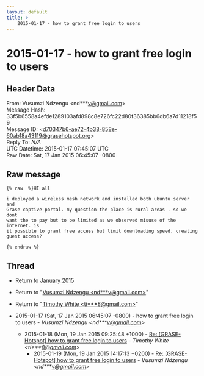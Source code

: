 ```yaml
---
layout: default
title: >
    2015-01-17 - how to grant free login to users
---
```


# 2015-01-17 - how to grant free login to users

## Header Data

From: Vusumzi Ndzengu \<nd***v@gmail.com\><br>
Message Hash: 33f5b6558a4efde1289103afd898c8e726fc22d80f36385bb6db6a7d11218f59<br>
Message ID: \<d70347b6-ae72-4b38-858e-60ab18a43119@grasehotspot.org\><br>
Reply To: _N/A_<br>
UTC Datetime: 2015-01-17 07:45:07 UTC<br>
Raw Date: Sat, 17 Jan 2015 06:45:07 -0800<br>

## Raw message

```
{% raw  %}HI all

i deployed a wireless mesh network and installed both ubuntu server and 
Grase captive portal. my question the place is rural areas . so we dont 
want the to pay but to be limited as we observed misuse of the internet. is 
it possible to grant free access but limit downloading speed. creating 
guest access?

{% endraw %}
```

## Thread

+ Return to [January 2015](/archive/2015/01)

+ Return to "[Vusumzi Ndzengu <nd***v<span>@</span>gmail.com>](/authors/nd___v_at_gmail_com)"
+ Return to "[Timothy White <ti***8<span>@</span>gmail.com>](/authors/ti___8_at_gmail_com)"

+ 2015-01-17 (Sat, 17 Jan 2015 06:45:07 -0800) - how to grant free login to users - _Vusumzi Ndzengu \<nd***v@gmail.com\>_
  + 2015-01-18 (Mon, 19 Jan 2015 09:25:48 +1000) - [Re: [GRASE-Hotspot] how to grant free login to users](/archive/2015/01/9d847e9be7f1031fb17f3c4bad9a022622da36101f9a97589a472cb55c7d48af) - _Timothy White \<ti***8@gmail.com\>_
    + 2015-01-19 (Mon, 19 Jan 2015 14:17:13 +0200) - [Re: [GRASE-Hotspot] how to grant free login to users](/archive/2015/01/59181d75c25cd190772784e750b9ef30b3070a11d1ba426e2b8b3a6db3d97853) - _Vusumzi Ndzengu \<nd***v@gmail.com\>_

